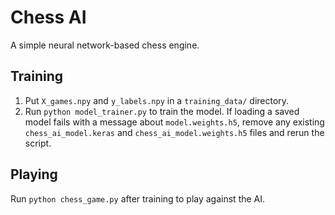 # Chess AI

A simple neural network-based chess engine.

## Training
1. Put `X_games.npy` and `y_labels.npy` in a `training_data/` directory.
2. Run `python model_trainer.py` to train the model. If loading a saved
   model fails with a message about `model.weights.h5`, remove any existing
   `chess_ai_model.keras` and `chess_ai_model.weights.h5` files and rerun
   the script.

## Playing
Run `python chess_game.py` after training to play against the AI.
